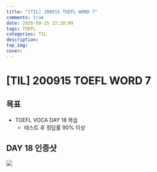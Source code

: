```yaml
---
title: "[TIL] 200915 TOEFL WORD 7"
comments: true
date: 2020-09-15 22:20:09
tags: TOEFL
categories: TIL
description:
top_img:
cover:
---
```


# [TIL] 200915 TOEFL WORD 7
## 목표
- TOEFL VOCA DAY 18 복습
    - 테스트 후 정답률 90% 이상

## DAY 18 인증샷
![](Day18.png)
